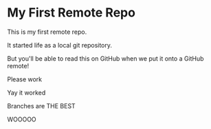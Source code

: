 # My First Remote Repo

This is my first remote repo.

It started life as a local git repository.

But you'll be able to read this on GitHub when we put it onto a GitHub remote!

Please work

Yay it worked

Branches are THE BEST

WOOOOO
